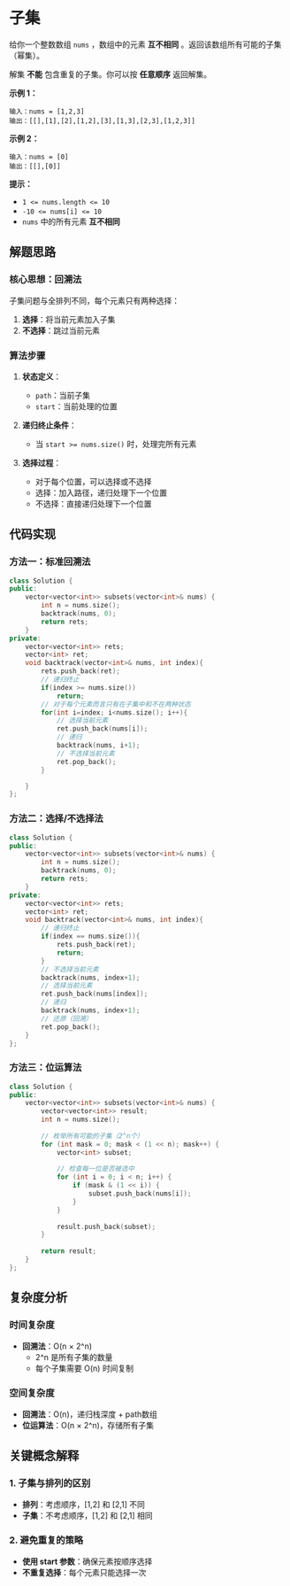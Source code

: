 # 子集

给你一个整数数组 `nums` ，数组中的元素 **互不相同** 。返回该数组所有可能的子集（幂集）。

解集 **不能** 包含重复的子集。你可以按 **任意顺序** 返回解集。

 

**示例 1：**

```
输入：nums = [1,2,3]
输出：[[],[1],[2],[1,2],[3],[1,3],[2,3],[1,2,3]]
```

**示例 2：**

```
输入：nums = [0]
输出：[[],[0]]
```

 

**提示：**

- `1 <= nums.length <= 10`
- `-10 <= nums[i] <= 10`
- `nums` 中的所有元素 **互不相同**

## 解题思路

### 核心思想：回溯法
子集问题与全排列不同，每个元素只有两种选择：
1. **选择**：将当前元素加入子集
2. **不选择**：跳过当前元素

### 算法步骤
1. **状态定义**：
   - `path`：当前子集
   - `start`：当前处理的位置

2. **递归终止条件**：
   - 当 `start >= nums.size()` 时，处理完所有元素

3. **选择过程**：
   - 对于每个位置，可以选择或不选择
   - 选择：加入路径，递归处理下一个位置
   - 不选择：直接递归处理下一个位置

## 代码实现

### 方法一：标准回溯法

```cpp
class Solution {
public:
    vector<vector<int>> subsets(vector<int>& nums) {
        int n = nums.size();
        backtrack(nums, 0);
        return rets;
    }
private:
    vector<vector<int>> rets;
    vector<int> ret;
    void backtrack(vector<int>& nums, int index){
        rets.push_back(ret);
        // 递归终止
        if(index >= nums.size())
            return;
        // 对于每个元素而言只有在子集中和不在两种状态
        for(int i=index; i<nums.size(); i++){
            // 选择当前元素
            ret.push_back(nums[i]);
            // 递归
            backtrack(nums, i+1);
            // 不选择当前元素
            ret.pop_back();
        }

    }
};
```

### 方法二：选择/不选择法

```cpp
class Solution {
public:
    vector<vector<int>> subsets(vector<int>& nums) {
        int n = nums.size();
        backtrack(nums, 0);
        return rets;
    }
private:
    vector<vector<int>> rets;
    vector<int> ret;
    void backtrack(vector<int>& nums, int index){
        // 递归终止
        if(index == nums.size()){
            rets.push_back(ret);
            return;
        }
        // 不选择当前元素
        backtrack(nums, index+1);
        // 选择当前元素
        ret.push_back(nums[index]);
        // 递归
        backtrack(nums, index+1);
        // 还原（回溯）
        ret.pop_back();
    }
};
```

### 方法三：位运算法

```cpp
class Solution {
public:
    vector<vector<int>> subsets(vector<int>& nums) {
        vector<vector<int>> result;
        int n = nums.size();
        
        // 枚举所有可能的子集（2^n个）
        for (int mask = 0; mask < (1 << n); mask++) {
            vector<int> subset;
            
            // 检查每一位是否被选中
            for (int i = 0; i < n; i++) {
                if (mask & (1 << i)) {
                    subset.push_back(nums[i]);
                }
            }
            
            result.push_back(subset);
        }
        
        return result;
    }
};
```

## 复杂度分析

### 时间复杂度
- **回溯法**：O(n × 2^n)
  - 2^n 是所有子集的数量
  - 每个子集需要 O(n) 时间复制

### 空间复杂度
- **回溯法**：O(n)，递归栈深度 + path数组
- **位运算法**：O(n × 2^n)，存储所有子集

## 关键概念解释

### 1. 子集与排列的区别
- **排列**：考虑顺序，[1,2] 和 [2,1] 不同
- **子集**：不考虑顺序，[1,2] 和 [2,1] 相同

### 2. 避免重复的策略
- **使用 start 参数**：确保元素按顺序选择
- **不重复选择**：每个元素只能选择一次


